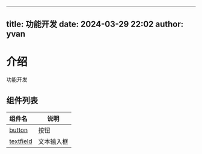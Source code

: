 ---
title: 功能开发
date: 2024-03-29 22:02
author: yvan
------

# 介绍

功能开发

## 组件列表

| 组件名                          | 说明    | 
|:-----------------------------|-------|
| [button](02_button.md)       | 按钮    |
| [textfield](03_textfield.md) | 文本输入框 |
